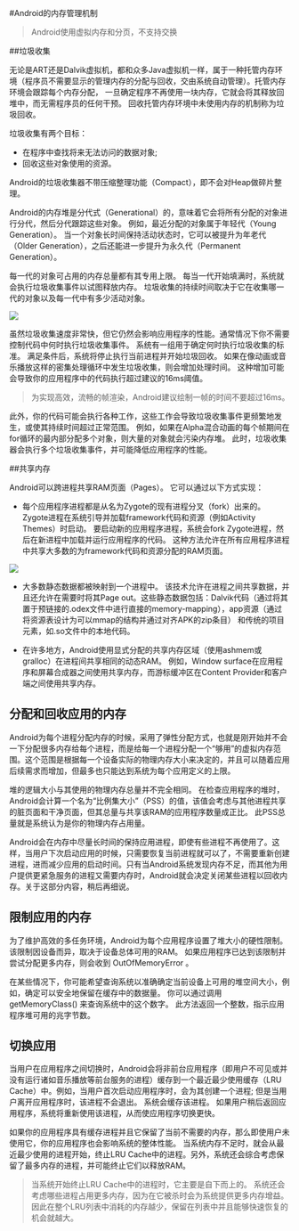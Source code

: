 #Android的内存管理机制

>Android使用虚拟内存和分页，不支持交换

##垃圾收集

无论是ART还是Dalvik虚拟机，都和众多Java虚拟机一样，属于一种托管内存环境（程序员不需要显示的管理内存的分配与回收，交由系统自动管理）。托管内存环境会跟踪每个内存分配， 一旦确定程序不再使用一块内存，它就会将其释放回堆中，而无需程序员的任何干预。 回收托管内存环境中未使用内存的机制称为垃圾回收。


垃圾收集有两个目标：

- 在程序中查找将来无法访问的数据对象;
- 回收这些对象使用的资源。

Android的垃圾收集器不带压缩整理功能（Compact），即不会对Heap做碎片整理。

Android的内存堆是分代式（Generational）的，意味着它会将所有分配的对象进行分代，然后分代跟踪这些对象。 例如，最近分配的对象属于年轻代（Young Generation）。 当一个对象长时间保持活动状态时，它可以被提升为年老代（Older Generation），之后还能进一步提升为永久代（Permanent Generation）。



每一代的对象可占用的内存总量都有其专用上限。 每当一代开始填满时，系统就会执行垃圾收集事件以试图释放内存。 垃圾收集的持续时间取决于它在收集哪一代的对象以及每一代中有多少活动对象。

![](https://upload-images.jianshu.io/upload_images/6549967-6ff13048089d84e7.jpg?imageMogr2/auto-orient/strip|imageView2/2/w/422/format/webp)

虽然垃圾收集速度非常快，但它仍然会影响应用程序的性能。通常情况下你不需要控制代码中何时执行垃圾收集事件。 系统有一组用于确定何时执行垃圾收集的标准。 满足条件后，系统将停止执行当前进程并开始垃圾回收。 如果在像动画或音乐播放这样的密集处理循环中发生垃圾收集，则会增加处理时间。 这种增加可能会导致你的应用程序中的代码执行超过建议的16ms阈值。



>为实现高效，流畅的帧渲染，Android建议绘制一帧的时间不要超过16ms。


此外，你的代码可能会执行各种工作，这些工作会导致垃圾收集事件更频繁地发生，或使其持续时间超过正常范围。 例如，如果在Alpha混合动画的每个帧期间在for循环的最内部分配多个对象，则大量的对象就会污染内存堆。 此时，垃圾收集器会执行多个垃圾收集事件，并可能降低应用程序的性能。

##共享内存

Android可以跨进程共享RAM页面（Pages）。 它可以通过以下方式实现：

- 每个应用程序进程都是从名为Zygote的现有进程分叉（fork）出来的。 Zygote进程在系统引导并加载framework代码和资源（例如Activity Themes）时启动。 要启动新的应用程序进程，系统会fork Zygote进程，然后在新进程中加载并运行应用程序的代码。 这种方法允许在所有应用程序进程中共享大多数的为framework代码和资源分配的RAM页面。

![](https://upload-images.jianshu.io/upload_images/6549967-538b41d98ae7cb0c.jpg?imageMogr2/auto-orient/strip|imageView2/2/w/720/format/webp)

- 大多数静态数据都被映射到一个进程中。 该技术允许在进程之间共享数据，并且还允许在需要时将其Page out。这些静态数据包括：Dalvik代码（通过将其置于预链接的.odex文件中进行直接的memory-mapping），app资源（通过将资源表设计为可以mmap的结构并通过对齐APK的zip条目） 和传统的项目元素，如.so文件中的本地代码。

- 在许多地方，Android使用显式分配的共享内存区域（使用ashmem或gralloc）在进程间共享相同的动态RAM。 例如，Window surface在应用程序和屏幕合成器之间使用共享内存，而游标缓冲区在Content Provider和客户端之间使用共享内存。

## 分配和回收应用的内存
Android为每个进程分配内存的时候，采用了弹性分配方式，也就是刚开始并不会一下分配很多内存给每个进程，而是给每一个进程分配一个“够用”的虚拟内存范围。这个范围是根据每一个设备实际的物理内存大小来决定的，并且可以随着应用后续需求而增加，但最多也只能达到系统为每个应用定义的上限。


堆的逻辑大小与其使用的物理内存总量并不完全相同。 在检查应用程序的堆时，Android会计算一个名为“比例集大小”（PSS）的值，该值会考虑与其他进程共享的脏页面和干净页面，但其总量与共享该RAM的应用程序数量成正比。 此PSS总量就是系统认为是你的物理内存占用量。


Android会在内存中尽量长时间的保持应用进程，即使有些进程不再使用了。这样，当用户下次启动应用的时候，只需要恢复当前进程就可以了，不需要重新创建进程，进而减少应用的启动时间。只有当Android系统发现内存不足，而其他为用户提供更紧急服务的进程又需要内存时，Android就会决定关闭某些进程以回收内存。关于这部分内容，稍后再细说。


## 限制应用的内存

为了维护高效的多任务环境，Android为每个应用程序设置了堆大小的硬性限制。 该限制因设备而异，取决于设备总体可用的RAM。 如果应用程序已达到该限制并尝试分配更多内存，则会收到 OutOfMemoryError 。


在某些情况下，你可能希望查询系统以准确确定当前设备上可用的堆空间大小，例如，确定可以安全地保留在缓存中的数据量。 你可以通过调用 getMemoryClass() 来查询系统中的这个数字。 此方法返回一个整数，指示应用程序堆可用的兆字节数。

## 切换应用

当用户在应用程序之间切换时，Android会将非前台应用程序（即用户不可见或并没有运行诸如音乐播放等前台服务的进程）缓存到一个最近最少使用缓存（LRU Cache）中。例如，当用户首次启动应用程序时，会为其创建一个进程; 但是当用户离开应用程序时，该进程不会退出。 系统会缓存该进程。 如果用户稍后返回应用程序，系统将重新使用该进程，从而使应用程序切换更快。

如果你的应用程序具有缓存进程并且它保留了当前不需要的内存，那么即使用户未使用它，你的应用程序也会影响系统的整体性能。 当系统内存不足时，就会从最近最少使用的进程开始，终止LRU Cache中的进程。另外，系统还会综合考虑保留了最多内存的进程，并可能终止它们以释放RAM。


>当系统开始终止LRU Cache中的进程时，它主要是自下而上的。 系统还会考虑哪些进程占用更多内存，因为在它被杀时会为系统提供更多内存增益。 因此在整个LRU列表中消耗的内存越少，保留在列表中并且能够快速恢复的机会就越大。
